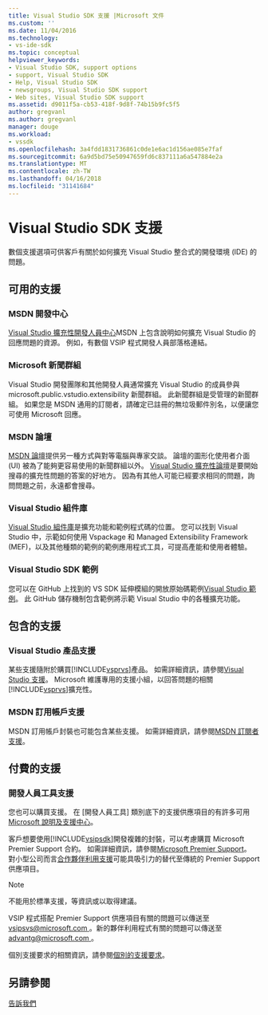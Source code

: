```yaml
---
title: Visual Studio SDK 支援 |Microsoft 文件
ms.custom: ''
ms.date: 11/04/2016
ms.technology:
- vs-ide-sdk
ms.topic: conceptual
helpviewer_keywords:
- Visual Studio SDK, support options
- support, Visual Studio SDK
- Help, Visual Studio SDK
- newsgroups, Visual Studio SDK support
- Web sites, Visual Studio SDK support
ms.assetid: d9011f5a-cb53-418f-9d8f-74b15b9fc5f5
author: gregvanl
ms.author: gregvanl
manager: douge
ms.workload:
- vssdk
ms.openlocfilehash: 3a4fdd1831736861c0de1e6ac1d156ae085e7faf
ms.sourcegitcommit: 6a9d5bd75e50947659fd6c837111a6a547884e2a
ms.translationtype: MT
ms.contentlocale: zh-TW
ms.lasthandoff: 04/16/2018
ms.locfileid: "31141684"
---
```

# <a name="support-for-the-visual-studio-sdk"></a>Visual Studio SDK 支援
數個支援選項可供客戶有關於如何擴充 Visual Studio 整合式的開發環境 (IDE) 的問題。  
  
## <a name="free-support"></a>可用的支援  
  
### <a name="msdn-development-center"></a>MSDN 開發中心  
 [Visual Studio 擴充性開發人員中心](http://go.microsoft.com/fwlink/?LinkID=84381)MSDN 上包含說明如何擴充 Visual Studio 的回應問題的資源。 例如，有數個 VSIP 程式開發人員部落格連結。  
  
### <a name="microsoft-newsgroups"></a>Microsoft 新聞群組  
 Visual Studio 開發團隊和其他開發人員通常擴充 Visual Studio 的成員參與 microsoft.public.vstudio.extensibility 新聞群組。 此新聞群組是受管理的新聞群組。 如果您是 MSDN 通用的訂閱者，請確定已註冊的無垃圾郵件別名，以便讓您可使用 Microsoft 回應。  
  
### <a name="msdn-forums"></a>MSDN 論壇  
 [MSDN 論壇](http://go.microsoft.com/fwlink/?LinkID=76632)提供另一種方式與對等電腦與專家交談。 論壇的圖形化使用者介面 (UI) 被為了能夠更容易使用的新聞群組以外。 [Visual Studio 擴充性論壇](http://go.microsoft.com/fwlink/?LinkID=121964)是要開始搜尋的擴充性問題的答案的好地方。 因為有其他人可能已經要求相同的問題，詢問問題之前，永遠都會搜尋。  
  
### <a name="visual-studio-gallery"></a>Visual Studio 組件庫  
 [Visual Studio 組件庫](http://visualstudiogallery.msdn.microsoft.com/)是擴充功能和範例程式碼的位置。 您可以找到 Visual Studio 中，示範如何使用 Vspackage 和 Managed Extensibility Framework (MEF)，以及其他種類的範例的範例應用程式工具，可提高產能和使用者體驗。  
  
### <a name="visual-studio-sdk-samples"></a>Visual Studio SDK 範例

您可以在 GitHub 上找到的 VS SDK 延伸模組的開放原始碼範例[Visual Studio 範例](https://github.com/Microsoft/VSSDK-Extensibility-Samples)。 此 GitHub 儲存機制包含範例將示範 Visual Studio 中的各種擴充功能。

## <a name="included-support"></a>包含的支援  
  
### <a name="visual-studio-product-support"></a>Visual Studio 產品支援  
 某些支援隨附於購買[!INCLUDE[vsprvs](../code-quality/includes/vsprvs_md.md)]產品。 如需詳細資訊，請參閱[Visual Studio 支援](http://msdn.microsoft.com/vstudio/cc136615.aspx)。 Microsoft 維護專用的支援小組，以回答問題的相關[!INCLUDE[vsprvs](../code-quality/includes/vsprvs_md.md)]擴充性。  
  
### <a name="msdn-subscription-support"></a>MSDN 訂用帳戶支援  
 MSDN 訂用帳戶封裝也可能包含某些支援。 如需詳細資訊，請參閱[MSDN 訂閱者支援](https://msdn.microsoft.com/subscriptions/aa718661.aspx)。  
  
## <a name="paid-support"></a>付費的支援  
  
### <a name="developer-tools-support"></a>開發人員工具支援  
 您也可以購買支援。 在 [開發人員工具] 類別底下的支援供應項目的有許多可用[Microsoft 說明及支援中心](http://go.microsoft.com/fwlink/?LinkID=82383)。  
  
 客戶想要使用[!INCLUDE[vsipsdk](../extensibility/includes/vsipsdk_md.md)]開發複雜的封裝，可以考慮購買 Microsoft Premier Support 合約。 如需詳細資訊，請參閱[Microsoft Premier Support](http://go.microsoft.com/fwlink/?LinkID=76660)。 對小型公司而言[合作夥伴利用支援](http://www.microsoft.com/services/microsoftservices/srv_mspa.mspx)可能具吸引力的替代至傳統的 Premier Support 供應項目。  
  
> [!NOTE]
>  不能用於標準支援，等資訊或以取得建議。  
  
 VSIP 程式搭配 Premier Support 供應項目有關的問題可以傳送至[ vsipsvs@microsoft.com ](mailto:vsipsvs@microsoft.com)。新的夥伴利用程式有關的問題可以傳送至[ advantg@microsoft.com ](mailto:advantg@microsoft.com)。  
  
 個別支援要求的相關資訊，請參閱[個別的支援要求](http://go.microsoft.com/fwlink/?LinkID=82385)。  
  
## <a name="see-also"></a>另請參閱  
 [告訴我們](../ide/talk-to-us.md)